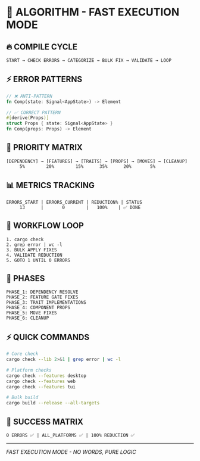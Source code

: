 # 🚀 ALGORITHM - FAST EXECUTION MODE

## 🔥 COMPILE CYCLE
```
START → CHECK ERRORS → CATEGORIZE → BULK FIX → VALIDATE → LOOP
```

## ⚡ ERROR PATTERNS
```rust
// ❌ ANTI-PATTERN
fn Comp(state: Signal<AppState>) -> Element

// ✅ CORRECT PATTERN  
#[derive(Props)]
struct Props { state: Signal<AppState> }
fn Comp(props: Props) -> Element
```

## 🎯 PRIORITY MATRIX
```
[DEPENDENCY] → [FEATURES] → [TRAITS] → [PROPS] → [MOVES] → [CLEANUP]
     5%        20%        15%      35%      20%       5%
```

## 📊 METRICS TRACKING
```
ERRORS_START | ERRORS_CURRENT | REDUCTION% | STATUS
     13      |       0        |   100%    | ✅ DONE
```

## 🔄 WORKFLOW LOOP
```
1. cargo check
2. grep error | wc -l  
3. BULK APPLY FIXES
4. VALIDATE REDUCTION
5. GOTO 1 UNTIL 0 ERRORS
```

## 🎯 PHASES
```
PHASE_1: DEPENDENCY RESOLVE
PHASE_2: FEATURE GATE FIXES  
PHASE_3: TRAIT IMPLEMENTATIONS
PHASE_4: COMPONENT PROPS
PHASE_5: MOVE FIXES
PHASE_6: CLEANUP
```

## ⚡ QUICK COMMANDS
```bash
# Core check
cargo check --lib 2>&1 | grep error | wc -l

# Platform checks  
cargo check --features desktop
cargo check --features web
cargo check --features tui

# Bulk build
cargo build --release --all-targets
```

## 🎯 SUCCESS MATRIX
```
0 ERRORS ✅ | ALL_PLATFORMS ✅ | 100% REDUCTION ✅
```

---
*FAST EXECUTION MODE - NO WORDS, PURE LOGIC*